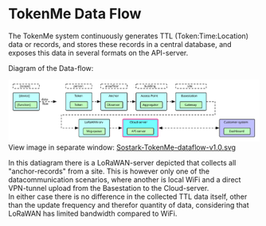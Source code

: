 # TokenMe Data Flow

The TokenMe system continuously generates TTL (Token:Time:Location) data or records, and stores these records in a central database, and exposes this data in several formats on the API-server.

Diagram of the Data-flow:

<img src="img/Sostark-TokenMe-dataflow-v1.0.svg" /> <br>
View image in separate window: <a href="./img/Sostark-TokenMe-dataflow-v1.0.svg" target="_blank">Sostark-TokenMe-dataflow-v1.0.svg</a>

In this datiagram there is a LoRaWAN-server depicted that collects all "anchor-records" from a site. This is however only one of the datacommunication scenarios, where another is local WiFi and a direct VPN-tunnel upload from the Basestation to the Cloud-server. <br>
In either case there is no difference in the collected TTL data itself, other than the update frequency and therefor quantity of data, considering that LoRaWAN has limited bandwidth compared to WiFi.
